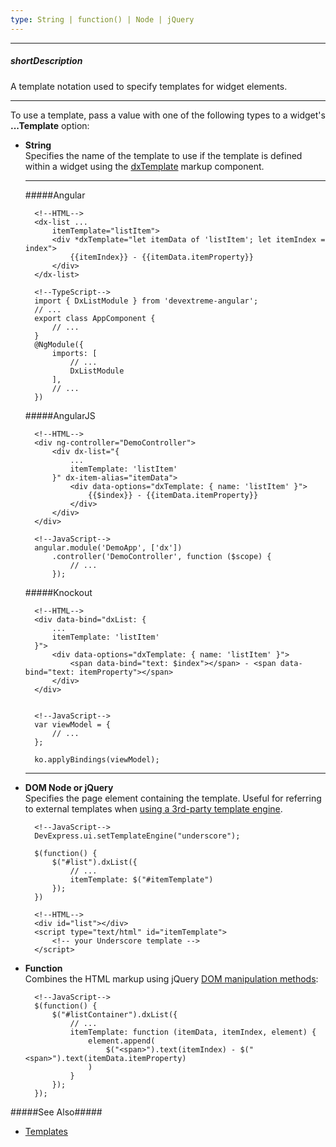 ```yaml
---
type: String | function() | Node | jQuery
---
```

---
##### shortDescription
A template notation used to specify templates for widget elements.

---
To use a template, pass a value with one of the following types to a widget's **...Template** option:

- **String**         
Specifies the name of the template to use if the template is defined within a widget using the [dxTemplate](/api-reference/10%20UI%20Widgets/Markup%20Components/dxTemplate '/Documentation/ApiReference/UI_Widgets/Markup_Components/dxTemplate/') markup component.

    ---
    #####Angular

        <!--HTML-->
        <dx-list ...
            itemTemplate="listItem">
            <div *dxTemplate="let itemData of 'listItem'; let itemIndex = index">
                {{itemIndex}} - {{itemData.itemProperty}}
            </div>
        </dx-list>

        <!--TypeScript-->
        import { DxListModule } from 'devextreme-angular';
        // ...
        export class AppComponent {
            // ...
        }
        @NgModule({
            imports: [
                // ...
                DxListModule
            ],
            // ...
        })

    #####AngularJS

        <!--HTML-->
        <div ng-controller="DemoController">
            <div dx-list="{
                ...
                itemTemplate: 'listItem'
            }" dx-item-alias="itemData">
                <div data-options="dxTemplate: { name: 'listItem' }">
                    {{$index}} - {{itemData.itemProperty}}
                </div>
            </div>
        </div>

        <!--JavaScript-->
        angular.module('DemoApp', ['dx'])
            .controller('DemoController', function ($scope) {
                // ...
            });

    #####Knockout

        <!--HTML-->
        <div data-bind="dxList: {
            ...
            itemTemplate: 'listItem'
        }">
            <div data-options="dxTemplate: { name: 'listItem' }">
                <span data-bind="text: $index"></span> - <span data-bind="text: itemProperty"></span>
            </div>
        </div>


        <!--JavaScript-->
        var viewModel = {
            // ...
        };

        ko.applyBindings(viewModel);

    ---

- **DOM Node or jQuery**        
Specifies the page element containing the template. Useful for referring to external templates when [using a 3rd-party template engine](/concepts/05%20Widgets/zz%20Common/30%20Templates/30%203rd-Party%20Template%20Engines.md '/Documentation/Guide/Widgets/Common/Templates/#3rd-Party_Template_Engines').

        <!--JavaScript-->
        DevExpress.ui.setTemplateEngine("underscore");

        $(function() {
            $("#list").dxList({
                // ...
                itemTemplate: $("#itemTemplate")
            });
        })

        <!--HTML-->
        <div id="list"></div>
        <script type="text/html" id="itemTemplate">
            <!-- your Underscore template -->
        </script>

- **Function**      
Combines the HTML markup using jQuery [DOM manipulation methods](https://api.jquery.com/category/manipulation):

        <!--JavaScript-->
        $(function() {
            $("#listContainer").dxList({
                // ...
                itemTemplate: function (itemData, itemIndex, element) {
                    element.append(
                        $("<span>").text(itemIndex) - $("<span>").text(itemData.itemProperty)
                    )
                }
            });
        });

#####See Also#####
- [Templates](/concepts/05%20Widgets/zz%20Common/30%20Templates '/Documentation/Guide/Widgets/Common/Templates/')
